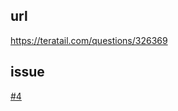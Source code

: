 ## url
https://teratail.com/questions/326369

## issue
[#4](https://github.com/mnakaigawa/ngw-teratail-answer-sample/issues/4)
